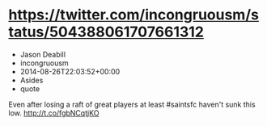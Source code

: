 # https://twitter.com/incongruousm/status/504388061707661312
- Jason Deabill
- incongruousm
- 2014-08-26T22:03:52+00:00
- Asides
- quote

Even after losing a raft of great players at least #saintsfc haven't sunk this low. http://t.co/fgbNCqtjKO